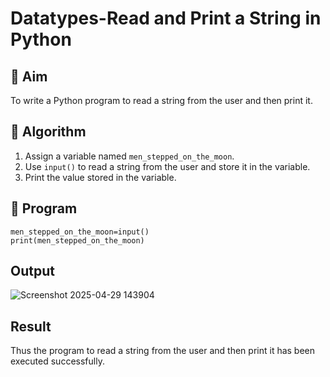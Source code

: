 # Datatypes-Read and Print a String in Python

## 🎯 Aim
To write a Python program to read a string from the user and then print it.

## 🧠 Algorithm
1. Assign a variable named `men_stepped_on_the_moon`.
2. Use `input()` to read a string from the user and store it in the variable.
3. Print the value stored in the variable.

## 🧾 Program
```
men_stepped_on_the_moon=input()
print(men_stepped_on_the_moon)
```

## Output
![Screenshot 2025-04-29 143904](https://github.com/user-attachments/assets/a384cfdb-ad9f-453c-b3da-5c6bfaea651a)



## Result
Thus the program to read a string from the user and then print it has been executed successfully.

